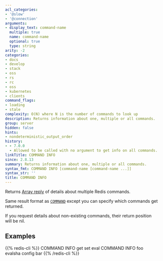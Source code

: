 ```yaml
---
acl_categories:
- '@slow'
- '@connection'
arguments:
- display_text: command-name
  multiple: true
  name: command-name
  optional: true
  type: string
arity: -2
categories:
- docs
- develop
- stack
- oss
- rs
- rc
- oss
- kubernetes
- clients
command_flags:
- loading
- stale
complexity: O(N) where N is the number of commands to look up
description: Returns information about one, multiple or all commands.
group: server
hidden: false
hints:
- nondeterministic_output_order
history:
- - 7.0.0
  - Allowed to be called with no argument to get info on all commands.
linkTitle: COMMAND INFO
since: 2.8.13
summary: Returns information about one, multiple or all commands.
syntax_fmt: COMMAND INFO [command-name [command-name ...]]
syntax_str: ''
title: COMMAND INFO
---
```

Returns [Array reply](/docs/reference/protocol-spec#arrays) of details about multiple Redis commands.

Same result format as [`COMMAND`](/commands/command) except you can specify which commands
get returned.

If you request details about non-existing commands, their return
position will be nil.

## Examples

{{% redis-cli %}}
COMMAND INFO get set eval
COMMAND INFO foo evalsha config bar
{{% /redis-cli %}}

